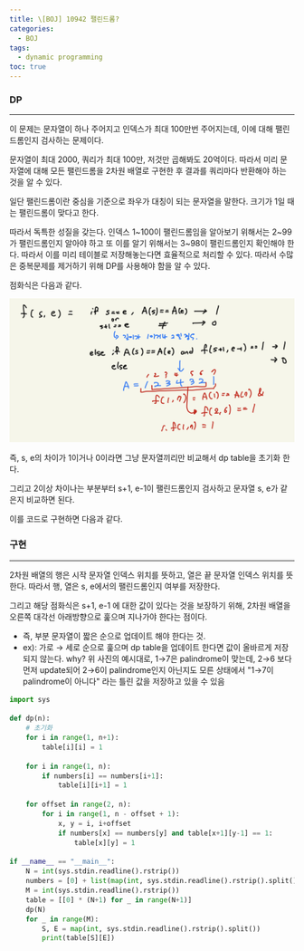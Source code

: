 ```yaml
---
title: \[BOJ] 10942 팰린드롬?
categories: 
  - BOJ
tags: 
  - dynamic programming
toc: true
---
```


### DP

---

이 문제는 문자열이 하나 주어지고 인덱스가 최대 100만번 주어지는데, 이에 대해 팰린드롬인지 검사하는 문제이다.

문자열이 최대 2000, 쿼리가 최대 100만, 저것만 곱해봐도 20억이다. 따라서 미리 문자열에 대해 모든 팰린드롬을 2차원 배열로 구현한 후 결과를 쿼리마다 반환해야 하는 것을 알 수 있다.

일단 팰린드롬이란 중심을 기준으로 좌우가 대칭이 되는 문자열을 말한다. 크기가 1일 때는 팰린드롬이 맞다고 한다.

따라서 독특한 성질을 갖는다. 인덱스 1~100이 팰린드롬임을 알아보기 위해서는 2~99가 팰린드롬인지 알아야 하고 또 이를 알기 위해서는 3~98이 팰린드롬인지 확인해야 한다. 따라서 이를 미리 테이블로 저장해놓는다면 효율적으로 처리할 수 있다. 따라서 수많은 중복문제를 제거하기 위해 DP를 사용해야 함을 알 수 있다.

점화식은 다음과 같다.

![boj10942.jpeg](/assets/images/algorithms/boj10942.jpeg)

즉, s, e의 차이가 1이거나 0이라면 그냥 문자열끼리만 비교해서 dp table을 초기화 한다.

그리고 2이상 차이나는 부분부터 s+1, e-1이 팰린드롬인지 검사하고 문자열 s, e가 같은지 비교하면 된다.

이를 코드로 구현하면 다음과 같다. 

### 구현

---

2차원 배열의 행은 시작 문자열 인덱스 위치를 뜻하고, 열은 끝 문자열 인덱스 위치를 뜻한다. 따라서 행, 열은 s, e에서의 팰린드롬인지 여부를 저장한다.

그리고 해당 점화식은 s+1, e-1 에 대한 값이 있다는 것을 보장하기 위해, 2차원 배열을 오른쪽 대각선 아래방향으로 훑으며 지나가야 한다는 점이다. 

- 즉, 부분 문자열이 짧은 순으로 업데이트 해야 한다는 것.
- ex): 가로 → 세로 순으로 훑으며 dp table을 업데이트 한다면 값이 올바르게 저장되지 않는다. why? 위 사진의 예시대로, 1→7은 palindrome이 맞는데, 2→6 보다 먼저 update되어 2→6이 palindrome인지 아닌지도 모른 상태에서 "1→7이 palindrome이 아니다" 라는 틀린 값을 저장하고 있을 수 있음

```python
import sys

def dp(n):
    # 초기화
    for i in range(1, n+1):
        table[i][i] = 1

    for i in range(1, n):
        if numbers[i] == numbers[i+1]:
            table[i][i+1] = 1

    for offset in range(2, n):
        for i in range(1, n - offset + 1):
            x, y = i, i+offset
            if numbers[x] == numbers[y] and table[x+1][y-1] == 1:
                table[x][y] = 1

if __name__ == "__main__":
    N = int(sys.stdin.readline().rstrip())
    numbers = [0] + list(map(int, sys.stdin.readline().rstrip().split()))
    M = int(sys.stdin.readline().rstrip())
    table = [[0] * (N+1) for _ in range(N+1)]
    dp(N)
    for _ in range(M):
        S, E = map(int, sys.stdin.readline().rstrip().split())
        print(table[S][E])
```